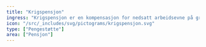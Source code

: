 ```yaml
---
title: "Krigspensjon"
ingress: "Krigspensjon er en kompensasjon for nedsatt arbeidsevne på grunn av skader som følge av krigen 1939-45."
icon: "/src/_includes/svg/pictograms/krigspensjon.svg"
type: ["Pengestøtte"]
area: ["Pensjon"]
---
```

